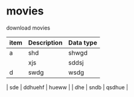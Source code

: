 # movies
download movies


| item | Description | Data type |
| ------ | ------ | ------ |
| a | shd | shwgd |
|   | xjs | sddsj |
| d | swdg | wsdg |


| sde | ddhuehf | hueww |
| dhe | sndb | qsdhue |
